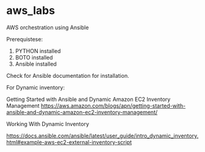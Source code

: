 # aws_labs


AWS orchestration using Ansible

Prerequistese:
1. PYTHON installed
2. BOTO installed
3. Ansible installed

Check for Ansible documentation for installation.


For Dynamic inventory:

Getting Started with Ansible and Dynamic Amazon EC2 Inventory Management
https://aws.amazon.com/blogs/apn/getting-started-with-ansible-and-dynamic-amazon-ec2-inventory-management/

Working With Dynamic Inventory

https://docs.ansible.com/ansible/latest/user_guide/intro_dynamic_inventory.html#example-aws-ec2-external-inventory-script
